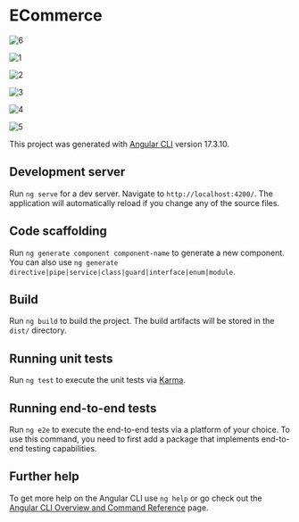 # ECommerce
![6](https://github.com/user-attachments/assets/b7482dcf-58e8-44c0-914e-9605c0de7e3e)

![1](https://github.com/user-attachments/assets/24a4f896-81a2-4f2d-92fd-3a26c9194af4)

![2](https://github.com/user-attachments/assets/810bdb86-dd64-4a64-9e2a-8c9b167ff9ba)

![3](https://github.com/user-attachments/assets/d9eec212-cf3f-4020-874b-1ee3d6927150)

![4](https://github.com/user-attachments/assets/ba4b8b18-9733-4589-b61d-f360706bd8ae)

![5](https://github.com/user-attachments/assets/53e36ba5-83f5-42ea-8133-20e455f7eef1)





This project was generated with [Angular CLI](https://github.com/angular/angular-cli) version 17.3.10.

## Development server

Run `ng serve` for a dev server. Navigate to `http://localhost:4200/`. The application will automatically reload if you change any of the source files.

## Code scaffolding

Run `ng generate component component-name` to generate a new component. You can also use `ng generate directive|pipe|service|class|guard|interface|enum|module`.

## Build

Run `ng build` to build the project. The build artifacts will be stored in the `dist/` directory.

## Running unit tests

Run `ng test` to execute the unit tests via [Karma](https://karma-runner.github.io).

## Running end-to-end tests

Run `ng e2e` to execute the end-to-end tests via a platform of your choice. To use this command, you need to first add a package that implements end-to-end testing capabilities.

## Further help

To get more help on the Angular CLI use `ng help` or go check out the [Angular CLI Overview and Command Reference](https://angular.io/cli) page.
